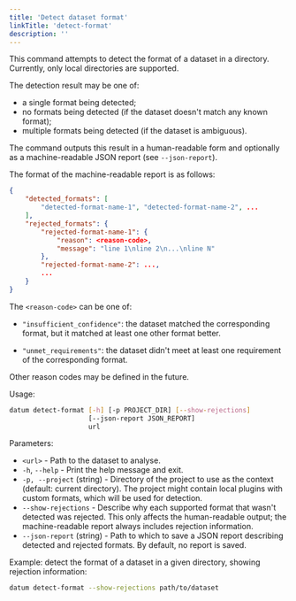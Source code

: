 ```yaml
---
title: 'Detect dataset format'
linkTitle: 'detect-format'
description: ''
---
```


This command attempts to detect the format of a dataset in a directory.
Currently, only local directories are supported.

The detection result may be one of:

- a single format being detected;
- no formats being detected (if the dataset doesn't match any known format);
- multiple formats being detected (if the dataset is ambiguous).

The command outputs this result in a human-readable form and
optionally as a machine-readable JSON report (see `--json-report`).

The format of the machine-readable report is as follows:

```json
{
    "detected_formats": [
        "detected-format-name-1", "detected-format-name-2", ...
    ],
    "rejected_formats": {
        "rejected-format-name-1": {
            "reason": <reason-code>,
            "message": "line 1\nline 2\n...\nline N"
        },
        "rejected-format-name-2": ...,
        ...
    }
}
```

The `<reason-code>` can be one of:

- `"insufficient_confidence"`: the dataset matched the corresponding format,
  but it matched at least one other format better.

- `"unmet_requirements"`: the dataset didn't meet at least one requirement
  of the corresponding format.

Other reason codes may be defined in the future.

Usage:

``` bash
datum detect-format [-h] [-p PROJECT_DIR] [--show-rejections]
                    [--json-report JSON_REPORT]
                    url
```

Parameters:

- `<url>` - Path to the dataset to analyse.
- `-h`, `--help` - Print the help message and exit.
- `-p, --project` (string) - Directory of the project to use as the context
  (default: current directory). The project might contain local plugins with
  custom formats, which will be used for detection.
- `--show-rejections` - Describe why each supported format that wasn't
  detected was rejected. This only affects the human-readable output; the
  machine-readable report always includes rejection information.
- `--json-report` (string) - Path to which to save a JSON report describing
  detected and rejected formats. By default, no report is saved.

Example: detect the format of a dataset in a given directory,
showing rejection information:

``` bash
datum detect-format --show-rejections path/to/dataset
```

